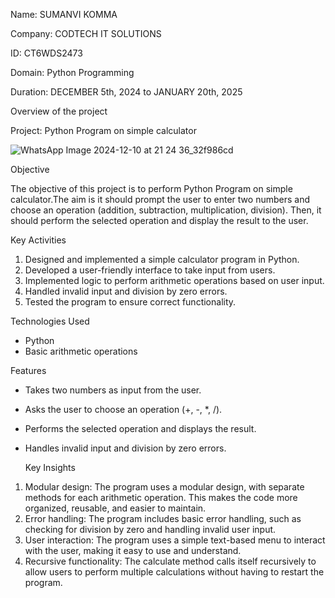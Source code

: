 Name: SUMANVI KOMMA

Company: CODTECH IT SOLUTIONS

ID: CT6WDS2473

Domain: Python Programming

Duration: DECEMBER 5th, 2024 to JANUARY 20th, 2025





Overview of the project

Project: Python Program on simple calculator

![WhatsApp Image 2024-12-10 at 21 24 36_32f986cd](https://github.com/user-attachments/assets/bfd46957-38fe-435e-be10-12e091ff5403)


Objective

The objective of this project is to perform Python Program on simple calculator.The aim is it should prompt the user to
enter two numbers and choose an operation (addition, subtraction, multiplication,
division). Then, it should perform the selected operation and display the result to the
user.

Key Activities

1. Designed and implemented a simple calculator program in Python.
2. Developed a user-friendly interface to take input from users.
3. Implemented logic to perform arithmetic operations based on user input.
4. Handled invalid input and division by zero errors.
5. Tested the program to ensure correct functionality.

Technologies Used

- Python 
- Basic arithmetic operations

Features

- Takes two numbers as input from the user.
- Asks the user to choose an operation (+, -, *, /).
- Performs the selected operation and displays the result.
- Handles invalid input and division by zero errors.

  Key Insights

1. Modular design: The program uses a modular design, with separate methods for each arithmetic operation. This makes the code more organized, reusable, and easier to maintain.
2. Error handling: The program includes basic error handling, such as checking for division by zero and handling invalid user input.
3. User interaction: The program uses a simple text-based menu to interact with the user, making it easy to use and understand.
4. Recursive functionality: The calculate method calls itself recursively to allow users to perform multiple calculations without having to restart the program.

